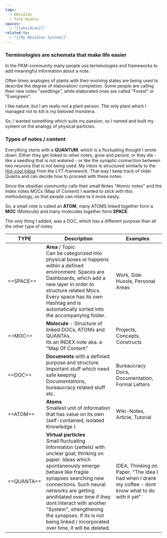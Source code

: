```yaml
---
tags:
  - Obsidian 
  - Pink-Quanta
spaces:
  - "[[obsidian]]"
related-to:
  - "[[My Obsidian System]]"
---
```

### Terminologies are schemata that make life easier


In the PKM-community many people use terminologies and frameworks to add meaningful information about a note. 

Often times analogies of plants with their evolving states are being used to describe the degree of elaboration/ completion. Some people are calling their new notes "seedlings", while elaborated ones are called "Forest" or "Evergreen".

I like nature, but I am really not a plant person. The only plant which I managed not to kill is my beloved monstera.

So, I wanted something which suits my passion, so I named and built my system on the analogy of physical particles.

### Types of notes / content

Everything starts with a **QUANTUM**, which is a fluctuating thought I wrote down. Either they get linked to other notes, grow and persist, or they die - like a seedling that is not watered - or like the synaptic connection between two neurons that is not being used.
My inbox is structured similarly to the [Hot-cool Inbox](https://notes.linkingyourthinking.com/Atlas/Inbox) from the LYT-framework. That way I keep track of older Quanta and can decide how to proceed with these notes.

Since the obsidian community calls their small Notes "Atomic notes" and the Index notes MOCs (Map of Content) I wanted to stick with this methodology, so that people can relate to it more easily.


So, a small note is called an **ATOM**, many ATOMS linked together form a **MOC** (Molecule) and many molecules together form **SPACE**.

The only thing I added, was a DOC, which has a different purpose than all the other type of notes.


| TYPE | Description | Examples |
| ---- | ---- | ---- |
| ==SPACE== | **Area**  / Topic<br>Can be categorized into physical boxes or happens within a defined environment. Spaces are Dashboards, which add a new layer in order to structure related Mocs. Every space has its own Hashtag and is automatically sorted into the accompanying folder. | Work, Side Hussle, Personal Areas |
| ==MOC== | **Molecule** - Structure of linked DOCs, ATOMs and QUANTAs.<br>Its an INDEX note aka. a "Map Of Content" | Projects, Concepts, Constructs |
| ==DOC== | **Documents** with a definied purpose and structure. Important stuff which need safe keeping<br>Documentations, bureaucracy related stuff etc. | Bureaucracy Docs, Documentation, Formal Letters |
| ==ATOM== | **Atoms** <br>Smallest unit of information that has value on its own (self-contained, isolated Knowledge ) | Wiki-Notes,<br>Article, Tutorial |
| ==QUANTA== | **Virtual particles**<br>Small fluctuating Information (zettels) with unclear goal; thinking on paper. Ideas which spontaneously emerge behave like fragile synapses searching new connections. Such neural networks are getting annihilated over time if they dont interact with another "System", strengthening the synapses. If its is not being linked / incorporated over time, it will be deleted. | IDEA,  Thinking on Paper, "The idea I had when I drank my coffee - dont know what to do with it yet" |
